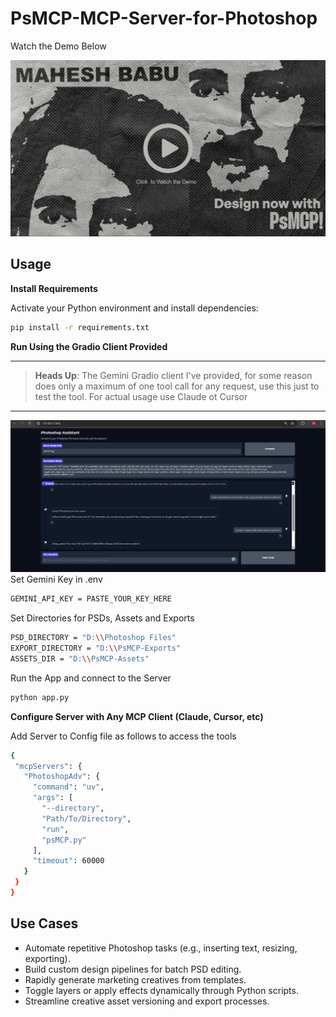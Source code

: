 # PsMCP-MCP-Server-for-Photoshop
Watch the Demo Below

[![Watch Demo Video](example/image.png)](https://media-hosting.imagekit.io/0e939780eeb24fd9/PhotoshopMCP.mp4?Expires=1841334328&Key-Pair-Id=K2ZIVPTIP2VGHC&Signature=sV1V82oUaMEfNTNYOHGeU7H9gLc8SsuNgQHRthU9j0exVXaC88plw8JiDTCj6IzHlKkToY0x5Xi4NzGndgHTQHKGrIpVHxJvWUCzcfWlq6LA2NEv9Fb4Yn0tDDSkJyWdTT9ISXlCvIXuBNVPgX4VT5TGB7KRM90vC6wIX31LH6DxX6qd4sVaY1o-ydx9gCe~hN9kSMx9IWMXc1NC50mgv~n5nOjgde8NJdrKJPB0WBZylW7BitIRCtiO2O2v6~C4x6bqbC~UTdQMdjldp0AwNTv2M2XT7NtrXsXA-QKOPa6Be0ysMMakMsAJc6xmMR25FJHdwap9ObgimCTZ4J9fIQ__)


## Usage

 **Install Requirements**

   Activate your Python environment and install dependencies:

   ```bash
   pip install -r requirements.txt
   ```
 **Run Using the Gradio Client Provided**
 
---

>  **Heads Up**: The Gemini Gradio client I've provided, for some reason does only a maximum of one tool call for any request, use this just to test the tool. For actual usage use Claude ot Cursor

---
 
   ![Gradio Example](example/gradio.png)
   Set Gemini Key in .env
   ```bash
   GEMINI_API_KEY = PASTE_YOUR_KEY_HERE
   ```
  Set Directories for PSDs, Assets and Exports
   ```bash
   PSD_DIRECTORY = "D:\\Photoshop Files"
   EXPORT_DIRECTORY = "D:\\PsMCP-Exports"
   ASSETS_DIR = "D:\\PsMCP-Assets"
   ```
  Run the App and connect to the Server
  
   ```bash
   python app.py
   ```
 **Configure Server with Any MCP Client (Claude, Cursor, etc)**

 Add Server to Config file as follows to access the tools
 
   ```bash
   {
    "mcpServers": {
      "PhotoshopAdv": {
        "command": "uv",
        "args": [
          "--directory",
          "Path/To/Directory",
          "run",
          "psMCP.py"
        ],
        "timeout": 60000 
      }
    }
  }
   ```
## Use Cases
- Automate repetitive Photoshop tasks (e.g., inserting text, resizing, exporting).
- Build custom design pipelines for batch PSD editing.
- Rapidly generate marketing creatives from templates.
- Toggle layers or apply effects dynamically through Python scripts.
- Streamline creative asset versioning and export processes.

   
